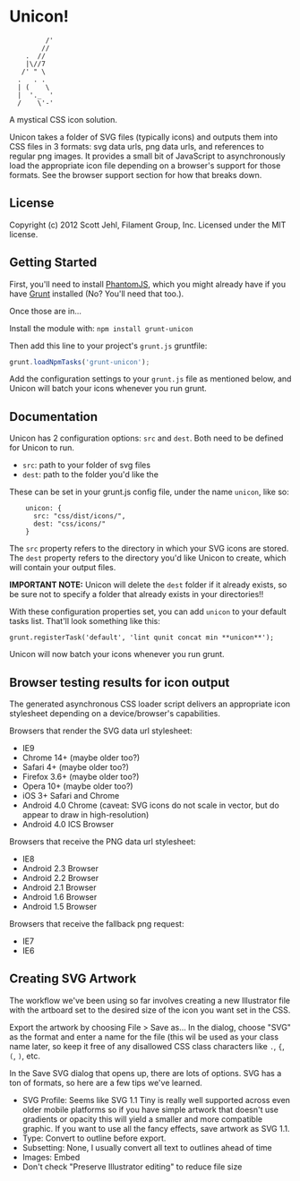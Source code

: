 # Unicon!

```
         /'
        //
    .  //
    |\//7
   /' " \     
  .   . .      
  | (    \     
  |  '._  '        
  /    \'-'

```

A mystical CSS icon solution.

Unicon takes a folder of SVG files (typically icons) and outputs them into CSS files in 3 formats: svg data urls, png data urls, and references to regular png images. It provides a small bit of JavaScript to asynchronously load the appropriate icon file depending on a browser's support for those formats. See the browser support section for how that breaks down.

## License
Copyright (c) 2012 Scott Jehl, Filament Group, Inc.
Licensed under the MIT license.

## Getting Started

First, you'll need to install [PhantomJS](http://phantomjs.org/), which you might already have if you have [Grunt](https://github.com/cowboy/grunt) installed (No? You'll need that too.).

Once those are in...

Install the module with: `npm install grunt-unicon`

Then add this line to your project's `grunt.js` gruntfile:

```javascript
grunt.loadNpmTasks('grunt-unicon');
```
Add the configuration settings to your `grunt.js` file as mentioned below, and Unicon will batch your icons whenever you run grunt.

## Documentation

Unicon has 2 configuration options: `src` and `dest`. Both need to be defined for Unicon to run.

- `src`: path to your folder of svg files
- `dest`: path to the folder you'd like the 

These can be set in your grunt.js config file, under the name `unicon`, like so:

```
	unicon: {
      src: "css/dist/icons/",
      dest: "css/icons/"
    }
```

The `src` property refers to the directory in which your SVG icons are stored. The `dest` property refers to the directory you'd like Unicon to create, which will contain your output files. 

**IMPORTANT NOTE:** Unicon will delete the `dest` folder if it already exists, so be sure not to specify a folder that already exists in your directories!!

With these configuration properties set, you can add `unicon` to your default tasks list. That'll look something like this:

    grunt.registerTask('default', 'lint qunit concat min **unicon**');

Unicon will now batch your icons whenever you run grunt.

## Browser testing results for icon output

The generated asynchronous CSS loader script delivers an appropriate icon stylesheet depending on a device/browser's capabilities.

Browsers that render the SVG data url stylesheet:
- IE9
- Chrome 14+ (maybe older too?)
- Safari 4+ (maybe older too?)
- Firefox 3.6+ (maybe older too?)
- Opera 10+ (maybe older too?)
- iOS 3+ Safari and Chrome
- Android 4.0 Chrome (caveat: SVG icons do not scale in vector, but do appear to draw in high-resolution)
- Android 4.0 ICS Browser

Browsers that receive the PNG data url stylesheet:
- IE8
- Android 2.3 Browser
- Android 2.2 Browser
- Android 2.1 Browser
- Android 1.6 Browser
- Android 1.5 Browser

Browsers that receive the fallback png request:
- IE7
- IE6

## Creating SVG Artwork

The workflow we've been using so far involves creating a new Illustrator file with the artboard set to the desired size of the icon you want set in the CSS. 

Export the artwork by choosing File > Save as...  In the dialog, choose "SVG" as the format and enter a name for the file (this wil be used as your class name later, so keep it free of any disallowed CSS class characters like `.`, `{`, `(`, `)`, etc.

In the Save SVG dialog that opens up, there are lots of options. SVG has a ton of formats, so here are a few tips we've learned. 

- SVG Profile: Seems like SVG 1.1 Tiny is really well supported across even older mobile platforms so if you have simple artwork that doesn't use gradients or opacity this will yield a smaller and more compatible graphic. If you want to use all the fancy effects, save artwork as SVG 1.1. 
- Type: Convert to outline before export.
- Subsetting: None, I usually convert all text to outlines ahead of time
- Images: Embed
- Don't check "Preserve Illustrator editing" to reduce file size
